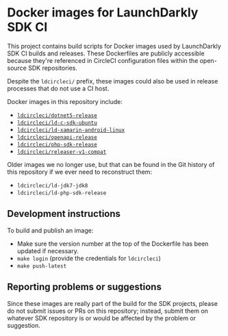 # Docker images for LaunchDarkly SDK CI

This project contains build scripts for Docker images used by LaunchDarkly SDK CI builds and releases. These Dockerfiles are publicly accessible because they're referenced in CircleCI configuration files within the open-source SDK repositories.

Despite the `ldcircleci/` prefix, these images could also be used in release processes that do not use a CI host.

Docker images in this repository include:
* [`ldcircleci/dotnet5-release`](./dotnet5-release)
* [`ldcircleci/ld-c-sdk-ubuntu`](./ld-c-sdk-ubuntu)
* [`ldcircleci/ld-xamarin-android-linux`](./ld-xamarin-android-linux)
* [`ldcircleci/openapi-release`](./openapi-release)
* [`ldcircleci/php-sdk-release`](./php-sdk-release)
* [`ldcircleci/releaser-v1-compat`](./releaser-v1-compat)

Older images we no longer use, but that can be found in the Git history of this repository if we ever need to reconstruct them:
* `ldcircleci/ld-jdk7-jdk8`
* `ldcircleci/ld-php-sdk-release`

## Development instructions 

To build and publish an image:

* Make sure the version number at the top of the Dockerfile has been updated if necessary.
* `make login` (provide the credentials for `ldcircleci`)
* `make push-latest`

## Reporting problems or suggestions

Since these images are really part of the build for the SDK projects, please do not submit issues or PRs on this repository; instead, submit them on whatever SDK repository is or would be affected by the problem or suggestion.
